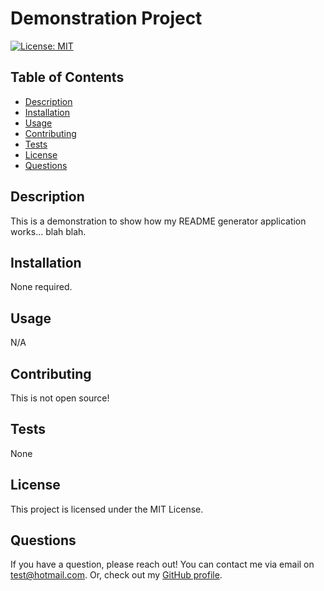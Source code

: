 # Demonstration Project
[![License: MIT](https://img.shields.io/badge/License-MIT-yellow.svg)](https://opensource.org/licenses/MIT)

## Table of Contents
* [Description](#description)
* [Installation](#installation)
* [Usage](#usage)
* [Contributing](#contributing)
* [Tests](#tests)
* [License](#license)
* [Questions](#questions)

## Description
This is a demonstration to show how my README generator application works... blah blah.

## Installation
None required.

## Usage
N/A

## Contributing
This is not open source!

## Tests
None

## License
This project is licensed under the MIT License.

## Questions
If you have a question, please reach out! You can contact me via email on test@hotmail.com. 
Or, check out my [GitHub profile](https://github.com/testusername).